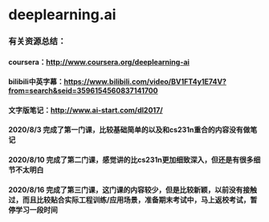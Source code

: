 # deeplearning.ai

### 有关资源总结：
#### coursera：<http://www.coursera.org/deeplearning-ai>
#### bilibili中英字幕：<https://www.bilibili.com/video/BV1FT4y1E74V?from=search&seid=3596154560837141700>
#### 文字版笔记：<http://www.ai-start.com/dl2017/>

#### 2020/8/3 完成了第一门课，比较基础简单的以及和cs231n重合的内容没有做笔记
#### 2020/8/10 完成了第二门课，感觉讲的比cs231n更加细致深入，但还是有很多细节不太明白
#### 2020/8/16 完成了第三门课，这门课的内容较少，但是比较新颖，以前没有接触过，而且比较贴合实际工程训练/应用场景，准备期末考试中，马上返校考试，暂停学习一段时间

